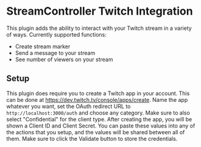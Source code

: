 # StreamController Twitch Integration
This plugin adds the ability to interact with your Twitch stream in a variety of ways. Currently supported functions:

* Create stream marker
* Send a message to your stream
* See number of viewers on your stream

## Setup
This plugin does require you to create a Twitch app in your account. This can be done at https://dev.twitch.tv/console/apps/create. Name
the app whatever you want, set the OAuth redirect URL to `http://localhost:3000/auth` and choose any category. Make sure to also select
"Confidential" for the client type.
After creating the app, you will be shown a Client ID and Client Secret. You can paste these values into any of the actions that you setup,
and the values will be shared between all of them. Make sure to click the Validate button to store the credentials.
